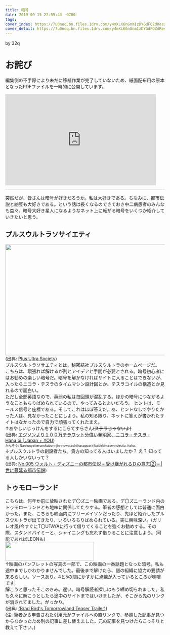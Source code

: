 ```yaml
---
title: 暗号
date: 2019-09-15 22:59:43 -0700
tags: 
cover_index: https://7u0noq.bn.files.1drv.com/y4mXLK6nGnmIzDYGdFOZdReszw2DMamOBJIUV1KD_x2nq-SNCbRpbVSH1dDu4M-V7-pyjj0dsD5KKW3iqe94ifvBoh6unmxvVleoMTPS2P7fRJDNwfUvJwEywuFmPxqIVwAXaAgLeJMZvfit1NkVJ9a4w_TQrtEBGgzeI3TP5UJyPSnBpW2XwnbXtofDRrz46ojx0UBCjsLqZokTolIls7GrA?width=1300&height=500&cropmode=none
cover_detail: https://7u0noq.bn.files.1drv.com/y4mXLK6nGnmIzDYGdFOZdReszw2DMamOBJIUV1KD_x2nq-SNCbRpbVSH1dDu4M-V7-pyjj0dsD5KKW3iqe94ifvBoh6unmxvVleoMTPS2P7fRJDNwfUvJwEywuFmPxqIVwAXaAgLeJMZvfit1NkVJ9a4w_TQrtEBGgzeI3TP5UJyPSnBpW2XwnbXtofDRrz46ojx0UBCjsLqZokTolIls7GrA?width=1300&height=500&cropmode=none
---
```


by 32q

# お詫び
編集側の不手際により未だに移植作業が完了していないため、紙面配布用の原本となったPDFファイルを一時的に公開しています。
<iframe src="https://onedrive.live.com/embed?cid=36BB633BE091BD31&resid=36BB633BE091BD31%2142150&authkey=AOrP1w5Th8N188E&em=2" width="476" height="288" frameborder="0" scrolling="no"></iframe>

---

突然だが、皆さんは暗号が好きだろうか。私は大好きである。ちなみに、都市伝説と納豆も大好きである。という話は長くなるのでさておき中二病患者のみんなも益々、暗号大好き星人になるようなネット上に転がる暗号をいくつか紹介していきたいと思う。

## プルスウルトラソサイエティ
<img src="https://9u2fla.bn.files.1drv.com/y4mRGOHLfuWz6NUxg0m_lYJ1RUbXPUQVJZsrfwJpISZOdOZvJW9e4gmeXNJPx3y4gmUzd-OQzdjhahkefGTL06VG2rmnYjREnx09zpOHb56TAJZ2sEiDpXulas64NAgjmJ8hAG5qJW2Bp8_cs3gCv9sCt1LrbzWeLF3L1DFI9sYOGuYOwMkw732Ayj4EqtkY9CM5wlkdIE1y1C2D89QtEWsDA?width=812&height=350&cropmode=none" width="812" height="350" /><br/>
(出典: [Plus Ultra Society](https://plusultrasociety.com/))<br/>
プルスウルトラソサエティとは、秘密結社プルスウルトラのホームページだ。<br/>
こちらは、頑張れば解けるが割とアイデアと手間が必要とされる。暗号初心者にはお勧めの楽しい暗号だ。暗号を解かなければサイトに入ることはできないが、入ったらニコラ・テスラのタイムマシン設計図とか、テスラコイルの構造とか見れるので面白い。<br/>
ただし全部英語なので、英弱の私は毎回頭が混乱する。ほかの暗号につながるようなこともちりばめられているので、やってみるとよいだろう。 ヒントは、モールス信号と座標である。そしてこれはほぼ答えだ。あ、ヒントなしでやりたかった人は、見なかったことにしよう。私の知る限り、ネットに答えが書かれたサイトはなかったので自力で頑張ってくれたまえ。<br/>
<img src="" /><br/>
↑あやしいじっけんをするにこらてすらさん<s>(ステラじゃないよ)</s><br/>
(出典: [エジソンより１００万テラワット分偉い発明家、ニコラ・テスラ - Hana.bi | Japan + YOU](https://hana.bi/2014/03/nikolatesla-edison/))  
<font size="1">かんそう: Naniwoyatterunokabonnjinnnowatasinihasapparirikaidekimasenndesita. haha.</font><br/>
↓プルスウルトラの創設者たち。貴方の知ってる人はいましたか？ え？ 知ってる人しかいないって？<br/>
<img src="" /><br/>
(出典: [No.005 ウォルト・ディズニーの都市伝説 – 受け継がれるＤの意志② – | 世に蔓延る都市伝説](http://urbanlegend-z.com/disney005/))<br/>

## トゥモローランド
こちらは、何年か前に放映されたデ〇ズニー映画である。デ〇ズニーランド内のトゥモローランドとも地味に関係してたりする。筆者の感想としては普通に面白かった。また、こちらも映画内にフリーメイソンだったり、先ほど紹介したプルスウルトラが出てきたり、いろいろちりばめられている。実に興味深い。(ガリレオ風)今すぐにT〇UTAYAに行って借りてくることを強くお勧めする。その際、スタンドバイミーと、シャイニングも忘れず借りることに注意しよう。(可能であればLEONも)<br/>
<img src="https://9p2pla.bn.files.1drv.com/y4mvxjmIKIFMjeRs6lvejwLez0hDYvK2zCmv8RO93jUVXqqrqm3op-NzL3Q38UyJmSw5LHamMuFb3O_Bifz-knbyY-tPSqpro88bWsXjXaU7qvtAUag_EmGrc4U85xrC7b9-nSfj6bvrX1Whdl3jSxm506ukvT8iWV-_VjSAM0rgNuIZCxXTNX7_9fJMTWb4FlvYrPCyWlT-zx_67UbnebFuA?width=280&height=59&cropmode=none" width="280" height="59" /><br/>
↑映画のパンフレットの写真の一部で、この映画の一番話題となった暗号。私も途中までしかわかりませんでした。最後まで解けたら、謎の組織に協力の要請が来るらしい。ソースあり。4と5の間にかすかに点線が入っているところが味噌です。<br/>
解こうと思ったそこのきみ。遅い。暗号解読者探しはもう締め切られました。私も久々に解こうとしたら途中のサイトまではいけましたが、そこから先のリンクが消されてました。がっかり。<br/>
(出典: [(Brad Bird&#039;s Tomorrowland Teaser Trailer)](https://www.slashfilm.com/tomorrowland-teaser-trailer/))<br/>
(注: 筆者から申告された引用元がファイルへの直リンクで、参照した記事が見つからなかったため別の記事に差し替えました。元の記事を見つけたらこっそりと教えて下さい。)<br/>

